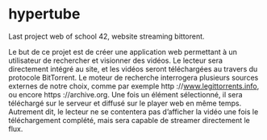 # hypertube
Last project web of school 42, website streaming bittorent.

Le but de ce projet est de créer une application web permettant à un utilisateur de rechercher et visionner des vidéos.
Le lecteur sera directement intégré au site, et les vidéos seront téléchargées au travers du protocole BitTorrent.
Le moteur de recherche interrogera plusieurs sources externes de notre choix, comme par exemple http ://www.legittorrents.info, ou encore https ://archive.org.
Une fois un élément sélectionné, il sera téléchargé sur le serveur et diffusé sur le player web en même temps. Autrement dit, le lecteur ne se contentera pas d’afficher la vidéo une fois le téléchargement complété, mais sera capable de streamer directement le flux.
